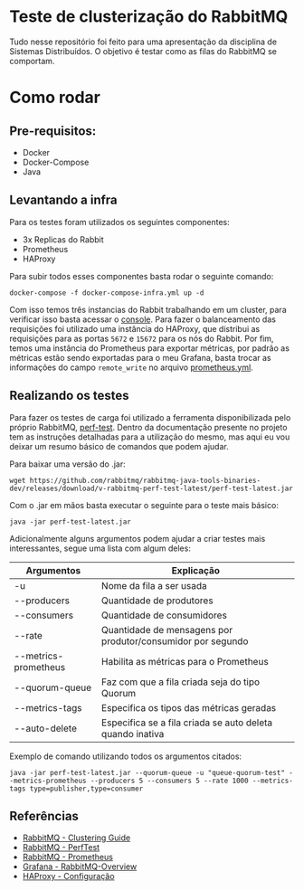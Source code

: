 # Teste de clusterização do RabbitMQ

Tudo nesse repositório foi feito para uma apresentação da disciplina de Sistemas Distribuídos. O objetivo é testar como as filas do RabbitMQ se comportam.

# Como rodar

## Pre-requisitos:

- Docker
- Docker-Compose
- Java

## Levantando a infra

Para os testes foram utilizados os seguintes componentes:
- 3x Replicas do Rabbit
- Prometheus
- HAProxy

Para subir todos esses componentes basta rodar o seguinte comando:

```shell
docker-compose -f docker-compose-infra.yml up -d
```

Com isso temos três instancias do Rabbit trabalhando em um cluster, para verificar isso basta acessar o [console](http://localhost:15672). Para fazer 
o balanceamento das requisições foi utilizado uma instância do HAProxy, que distribui as requisições para as portas `5672` e `15672` para os nós do Rabbit.
Por fim, temos uma instância do Prometheus para exportar métricas, por padrão as métricas estão sendo exportadas para o meu Grafana, basta trocar as informações
do campo `remote_write` no arquivo [prometheus.yml](prometheus.yml).

## Realizando os testes

Para fazer os testes de carga foi utilizado a ferramenta disponibilizada pelo próprio RabbitMQ, [perf-test](https://github.com/rabbitmq/rabbitmq-perf-test). 
Dentro da documentação presente no projeto tem as instruções detalhadas para a utilização do mesmo, mas aqui eu vou deixar um resumo básico de comandos que podem ajudar.

Para baixar uma versão do .jar:

```shell
wget https://github.com/rabbitmq/rabbitmq-java-tools-binaries-dev/releases/download/v-rabbitmq-perf-test-latest/perf-test-latest.jar
```

Com o .jar em mãos basta executar o seguinte para o teste mais básico:

```shell
java -jar perf-test-latest.jar
```

Adicionalmente alguns argumentos podem ajudar a criar testes mais interessantes, segue uma lista com algum deles:

|       Argumentos      |                          Explicação                         |
| --------------------- | ----------------------------------------------------------- |
| -u                    | Nome da fila a ser usada                                    |
| --producers           | Quantidade de produtores                                    |
| --consumers           | Quantidade de consumidores                                  |
| --rate                | Quantidade de mensagens por produtor/consumidor por segundo |
| --metrics-prometheus  | Habilita as métricas para o Prometheus                      |
| --quorum-queue        | Faz com que a fila criada seja do tipo Quorum               |
| --metrics-tags        | Especifica os tipos das métricas geradas                    |
| --auto-delete         | Especifica se a fila criada se auto deleta quando inativa   |

Exemplo de comando utilizando todos os argumentos citados:

```shell
java -jar perf-test-latest.jar --quorum-queue -u "queue-quorum-test" --metrics-prometheus --producers 5 --consumers 5 --rate 1000 --metrics-tags type=publisher,type=consumer
```

## Referências

- [RabbitMQ - Clustering Guide](https://www.rabbitmq.com/clustering.html)
- [RabbitMQ - PerfTest](https://perftest.rabbitmq.com/)
- [RabbitMQ - Prometheus](https://www.rabbitmq.com/prometheus.html)
- [Grafana - RabbitMQ-Overview](https://grafana.com/grafana/dashboards/10991-rabbitmq-overview/)
- [HAProxy - Configuração](https://docs.haproxy.org/1.7/configuration.html)

